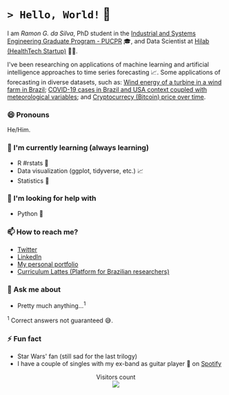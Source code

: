 # `> Hello, World!` :wave:

I am _Ramon G. da Silva_, PhD student in the [Industrial and Systems Engineering Graduate Program - PUCPR](https://www.pucpr.br/escola-politecnica/industrial-and-systems/) :mortar_board:, and Data Scientist at [Hilab (HealthTech Startup)](https://hilab.com.br/en/) :man_health_worker:. 

I've been researching on applications of machine learning and artificial intelligence approaches to time series forecasting :chart_with_upwards_trend:. Some applications of forecasting in diverse datasets, such as: [Wind energy of a turbine in a wind farm in Brazil](https://www.sciencedirect.com/science/article/abs/pii/S0360544220322817); [COVID-19 cases in Brazil and USA context coupled with meteorological variables](https://www.sciencedirect.com/science/article/abs/pii/S0960077920304252); and [Cryptocurrecy (Bitcoin) price over time](https://ieeexplore.ieee.org/document/9207152). 

### :smile: Pronouns
He/Him.

### :seedling: I'm currently learning (always learning)
- R #rstats :large_blue_circle:
- Data visualization (ggplot, tidyverse, etc.) :chart_with_upwards_trend:
- Statistics :1234:

### :thinking: I'm looking for help with
- Python :snake:

### :mailbox: How to reach me?
- [Twitter](https://twitter.com/ramongss) 
- [LinkedIn](https://www.linkedin.com/in/ramongomesdasilva/) 
- [My personal portfolio](https://ramongss.github.io)
- [Curriculum Lattes (Platform for Brazilian researchers)](http://lattes.cnpq.br/5215999364926772)

### :speech_balloon: Ask me about
- Pretty much anything...<sup>1</sup>

<sup>1</sup> Correct answers not guaranteed :sweat_smile:.

### :zap: Fun fact
- Star Wars' fan (still sad for the last trilogy)
- I have a couple of singles with my ex-band as guitar player :guitar: on [Spotify](https://open.spotify.com/artist/5H5Ht9iimWk5MVXMQV3Ta9?si=yriOrXVKScSGYsjDfVdEUw)

<p align="center"> 
  Visitors count<br>
  <img src="https://profile-counter.glitch.me/ramongss/count.svg" />
</p>

<!--
**ramongss/ramongss** is a ✨ _special_ ✨ repository because its `README.md` (this file) appears on your GitHub profile.

Here are some ideas to get you started:

- 🔭 I’m currently working on ...
- 🌱 I’m currently learning ...
- 👯 I’m looking to collaborate on ...
- 🤔 I’m looking for help with ...
- 💬 Ask me about ...
- 📫 How to reach me: ...
- 😄 Pronouns: ...
- ⚡ Fun fact: ...

### :speech_balloon: Ask me about
- Pretty much anything...<sup>[1](#myfootnote1)</sup>

<a name="myfootnote1"><sup>1</sup></a> Correct answers not guaranteed :sweat_smile:. 
-->

